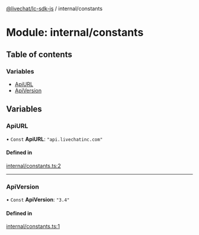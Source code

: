 [@livechat/lc-sdk-js](../README.md) / internal/constants

# Module: internal/constants

## Table of contents

### Variables

- [ApiURL](internal_constants.md#apiurl)
- [ApiVersion](internal_constants.md#apiversion)

## Variables

### ApiURL

• `Const` **ApiURL**: ``"api.livechatinc.com"``

#### Defined in

[internal/constants.ts:2](https://github.com/livechat/lc-sdk-js/blob/a921f8a/src/internal/constants.ts#L2)

___

### ApiVersion

• `Const` **ApiVersion**: ``"3.4"``

#### Defined in

[internal/constants.ts:1](https://github.com/livechat/lc-sdk-js/blob/a921f8a/src/internal/constants.ts#L1)
